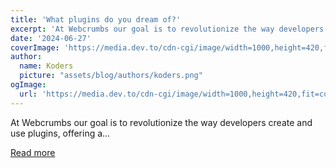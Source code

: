 ```yaml
---
title: 'What plugins do you dream of?'
excerpt: 'At Webcrumbs our goal is to revolutionize the way developers create and use plugins, offering a...'
date: '2024-06-27'
coverImage: 'https://media.dev.to/cdn-cgi/image/width=1000,height=420,fit=cover,gravity=auto,format=auto/https%3A%2F%2Fdev-to-uploads.s3.amazonaws.com%2Fuploads%2Farticles%2Fa5bw0pql1f44a67fjo39.png'
author:
  name: Koders
  picture: "assets/blog/authors/koders.png"
ogImage:
  url: 'https://media.dev.to/cdn-cgi/image/width=1000,height=420,fit=cover,gravity=auto,format=auto/https%3A%2F%2Fdev-to-uploads.s3.amazonaws.com%2Fuploads%2Farticles%2Fa5bw0pql1f44a67fjo39.png'
---
```


At Webcrumbs our goal is to revolutionize the way developers create and use plugins, offering a...

[Read more](https://dev.to/buildwebcrumbs/what-plugins-do-you-dream-of-2cac)
